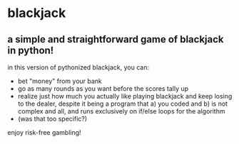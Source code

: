 # blackjack
## a simple and straightforward game of blackjack in python!

in this version of pythonized blackjack, you can:
- bet "money" from your bank
- go as many rounds as you want before the scores tally up
- realize just how much you actually like playing blackjack and keep losing to the dealer, despite it being a program that a) you coded and b) is not complex and all, and runs exclusively on if/else loops for the algorithm
- (was that too specific?)

enjoy risk-free gambling!
